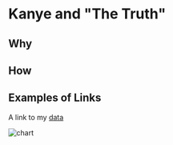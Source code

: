 # Kanye and "The Truth" 

## Why

## How

## Examples of Links

A link to my [data](https://github.com/umd-mith/datastory/raw/master/data/https://github.com/Darkaiyne/datastory/blob/master/data/Kanye%20-%20Sheet1.csv)

![chart](https://github.com/Darkaiyne/datastory/chart2.png)


